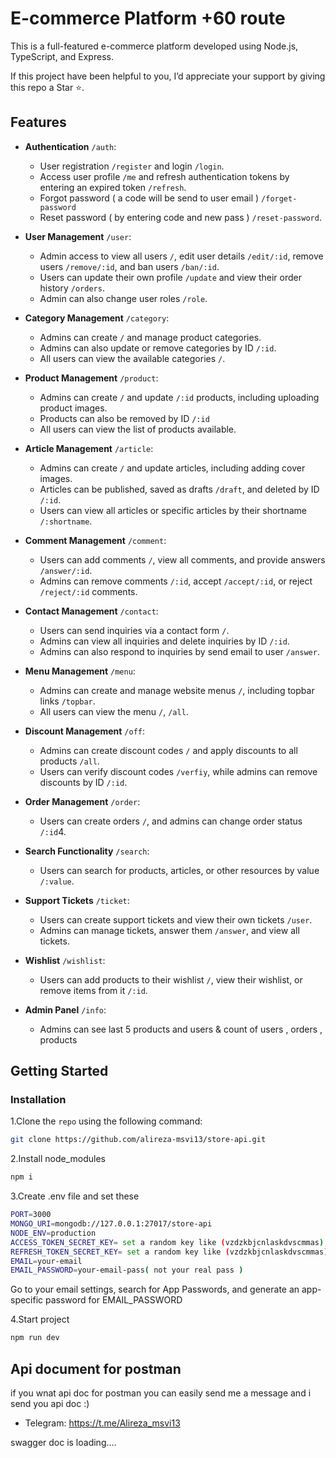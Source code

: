 ﻿# E-commerce Platform +60 route

This is a full-featured e-commerce platform developed using Node.js, TypeScript, and Express.

If this project have been helpful to you, I’d appreciate your support by giving this repo a Star ⭐.

## Features

- **Authentication** `/auth`:
  - User registration `/register` and login `/login`.
  - Access user profile `/me` and refresh authentication tokens by entering an expired token `/refresh`.
  - Forgot password ( a code will be send to user email ) `/forget-password`
  - Reset password ( by entering code and new pass ) `/reset-password`.

- **User Management** `/user`:
  - Admin access to view all users `/`, edit user details `/edit/:id`, remove users `/remove/:id`, and ban users `/ban/:id`.
  - Users can update their own profile `/update` and view their order history `/orders`.
  - Admin can also change user roles `/role`.

- **Category Management** `/category`:
  - Admins can create `/` and manage product categories.
  - Admins can also update or remove categories by ID `/:id`.
  - All users can view the available categories `/`.

- **Product Management** `/product`:
  - Admins can create `/` and update `/:id` products, including uploading product images.
  - Products can also be removed by ID `/:id`
  - All users can view the list of products available.

- **Article Management** `/article`:
  - Admins can create `/` and update articles, including adding cover images.
  - Articles can be published, saved as drafts `/draft`, and deleted by ID `/:id`.
  - Users can view all articles or specific articles by their shortname `/:shortname`.

- **Comment Management** `/comment`:
  - Users can add comments `/`, view all comments, and provide answers `/answer/:id`.
  - Admins can remove comments `/:id`, accept `/accept/:id`, or reject `/reject/:id` comments.

- **Contact Management** `/contact`:
  - Users can send inquiries via a contact form `/`.
  - Admins can view all inquiries and delete inquiries by ID `/:id`.
  - Admins can also respond to inquiries by send email to user `/answer`.

- **Menu Management** `/menu`:
  - Admins can create and manage website menus `/`, including topbar links `/topbar`.
  - All users can view the menu `/`, `/all`.

- **Discount Management** `/off`:
  - Admins can create discount codes `/` and apply discounts to all products `/all`.
  - Users can verify discount codes `/verfiy`, while admins can remove discounts by ID `/:id`.

- **Order Management** `/order`:
  - Users can create orders `/`, and admins can change order status `/:id`4.

- **Search Functionality** `/search`:
  - Users can search for products, articles, or other resources by value `/:value`.

- **Support Tickets** `/ticket`:
  - Users can create support tickets and view their own tickets `/user`.
  - Admins can manage tickets, answer them `/answer`, and view all tickets.

- **Wishlist** `/wishlist`:
  - Users can add products to their wishlist `/`, view their wishlist, or remove items from it `/:id`.

- **Admin Panel** `/info`:
  -  Admins can see last 5 products and users & count of users , orders , products




## Getting Started

### Installation


1.Clone the `repo` using the following command:
   ```sh
   git clone https://github.com/alireza-msvi13/store-api.git
   ```

2.Install node_modules
   ```sh
   npm i
   ```
3.Create .env file and set these
   ```sh
   PORT=3000
   MONGO_URI=mongodb://127.0.0.1:27017/store-api
   NODE_ENV=production
   ACCESS_TOKEN_SECRET_KEY= set a random key like (vzdzkbjcnlaskdvscmmas)
   REFRESH_TOKEN_SECRET_KEY= set a random key like (vzdzkbjcnlaskdvscmmas)
   EMAIL=your-email
   EMAIL_PASSWORD=your-email-pass( not your real pass )
   ```


Go to your email settings, search for App Passwords, and generate an app-specific password for EMAIL_PASSWORD

4.Start project
  ```sh
  npm run dev
  ```


## Api document for postman

if you wnat api doc for postman you can easily send me a message and i send you api doc :)
* Telegram: https://t.me/Alireza_msvi13

swagger doc is loading....


